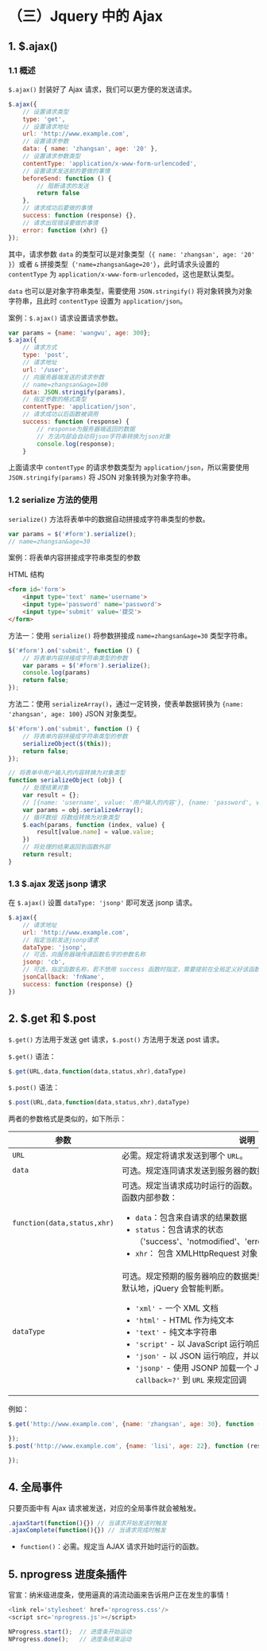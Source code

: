 # （三）Jquery 中的 Ajax

## 1. \$.ajax()

### 1.1 概述

`$.ajax()` 封装好了 Ajax 请求，我们可以更方便的发送请求。

```js
$.ajax({
    // 设置请求类型
    type: 'get',
    // 设置请求地址
    url: 'http://www.example.com',
    // 设置请求参数
    data: { name: 'zhangsan', age: '20' },
    // 设置请求参数类型
    contentType: 'application/x-www-form-urlencoded',
    // 设置请求发送前的要做的事情
    beforeSend: function () { 
        // 阻断请求的发送
        return false
    },
    // 请求成功后要做的事情
    success: function (response) {},
    // 请求出现错误要做的事情
    error: function (xhr) {}
});
```

其中，请求参数 `data` 的类型可以是对象类型（`{ name: 'zhangsan', age: '20' }`）或者 `&` 拼接类型（`'name=zhangsan&age=20'`），此时请求头设置的 `contentType` 为 `application/x-www-form-urlencoded`，这也是默认类型。  

`data` 也可以是对象字符串类型，需要使用 `JSON.stringify()` 将对象转换为对象字符串，且此时 `contentType` 设置为 `application/json`。

案例：`$.ajax()` 请求设置请求参数。
```js
var params = {name: 'wangwu', age: 300};
$.ajax({
    // 请求方式
    type: 'post',
    // 请求地址
    url: '/user',
    // 向服务器端发送的请求参数
    // name=zhangsan&age=100
    data: JSON.stringify(params),
    // 指定参数的格式类型
    contentType: 'application/json',
    // 请求成功以后函数被调用
    success: function (response) {
        // response为服务器端返回的数据
        // 方法内部会自动将json字符串转换为json对象
        console.log(response);
    }
```

上面请求中 `contentType` 的请求参数类型为 `application/json`，所以需要使用 `JSON.stringify(params)` 将 JSON 对象转换为对象字符串。

### 1.2 serialize 方法的使用

`serialize()` 方法将表单中的数据自动拼接成字符串类型的参数。
```js
var params = $('#form').serialize();
// name=zhangsan&age=30
```

案例：将表单内容拼接成字符串类型的参数

HTML 结构
```html
<form id='form'>
    <input type='text' name='username'>
    <input type='password' name='password'>
    <input type='submit' value='提交'>
</form>
```

方法一：使用 `serialize()` 将参数拼接成 `name=zhangsan&age=30` 类型字符串。
```js
$('#form').on('submit', function () {
    // 将表单内容拼接成字符串类型的参数
    var params = $('#form').serialize();
    console.log(params)
    return false;
});
```

方法二：使用 `serializeArray()`，通过一定转换，使表单数据转换为 `{name: 'zhangsan', age: 100}`  JSON 对象类型。
```js
$('#form').on('submit', function () {
    // 将表单内容拼接成字符串类型的参数
    serializeObject($(this));
    return false;
});

// 将表单中用户输入的内容转换为对象类型
function serializeObject (obj) {
    // 处理结果对象
    var result = {};
    // [{name: 'username', value: '用户输入的内容'}, {name: 'password', value: '123456'}]
    var params = obj.serializeArray();
    // 循环数组 将数组转换为对象类型
    $.each(params, function (index, value) {
        result[value.name] = value.value;
    })
    // 将处理的结果返回到函数外部
    return result;
}
```

### 1.3 \$.ajax 发送 jsonp 请求

在 `$.ajax()` 设置 `dataType: 'jsonp'` 即可发送 jsonp 请求。

```js
$.ajax({
    // 请求地址
    url: 'http://www.example.com',
    // 指定当前发送jsonp请求
    dataType: 'jsonp',
    // 可选，向服务器端传递函数名字的参数名称
    jsonp: 'cb',
    // 可选，指定函数名称，若不想用 success 函数时指定，需要提前在全局定义好该函数
    jsonCallback: 'fnName',
    success: function (response) {} 
})
```

## 2. \$.get 和 \$.post

`$.get()` 方法用于发送 get 请求，`$.post()` 方法用于发送 post 请求。

`$.get()` 语法：
```js
$.get(URL,data,function(data,status,xhr),dataType)
```

`$.post()` 语法：
```js
$.post(URL,data,function(data,status,xhr),dataType)
```

两者的参数格式是类似的，如下所示：

|参数|说明|
|-|-|
|`URL`|必需。规定将请求发送到哪个 `URL`。|
|`data`|可选。规定连同请求发送到服务器的数据。|
|`function(data,status,xhr)`|	可选。规定当请求成功时运行的函数。<br>函数内部参数：<ul><li>`data`：包含来自请求的结果数据</li><li>`status`：包含请求的状态（'success'、'notmodified'、'error'、'timeout'、'parsererror'）</li><li>`xhr`： 包含 XMLHttpRequest 对象</li></ul>|
|`dataType`|可选。规定预期的服务器响应的数据类型。<br>默认地，jQuery 会智能判断。<ul><li>`'xml'` - 一个 XML 文档</li><li>`'html'` - HTML 作为纯文本</li><li>`'text'` - 纯文本字符串</li><li>`'script'` - 以 JavaScript 运行响应，并以纯文本返回</li><li>`'json'` - 以 JSON 运行响应，并以 JavaScript 对象返回</li><li>`'jsonp'` - 使用 JSONP 加载一个 JSON 块，将添加一个 `'?callback=?'` 到 `URL` 来规定回调</li></ul>|

例如：
```js
$.get('http://www.example.com', {name: 'zhangsan', age: 30}, function (response) {

});
$.post('http://www.example.com', {name: 'lisi', age: 22}, function (response) {

});
```

## 4. 全局事件

只要页面中有 Ajax 请求被发送，对应的全局事件就会被触发。
```js
.ajaxStart(function(){}) // 当请求开始发送时触发
.ajaxComplete(function(){}) // 当请求完成时触发
```
- `function()`：必需。规定当 AJAX 请求开始时运行的函数。

## 5. nprogress 进度条插件

官宣：纳米级进度条，使用逼真的涓流动画来告诉用户正在发生的事情！
```js
<link rel='stylesheet' href='nprogress.css'/>
<script src='nprogress.js'></script>
```
```js
NProgress.start();  // 进度条开始运动 
NProgress.done();   // 进度条结束运动
```